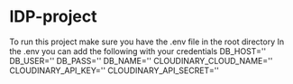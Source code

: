 # IDP-project

To run this project make sure you have the .env file in the root directory
In the .env you can add the following with your credentials
DB_HOST=''
DB_USER=''
DB_PASS=''
DB_NAME=''
CLOUDINARY_CLOUD_NAME=''
CLOUDINARY_API_KEY=''
CLOUDINARY_API_SECRET=''